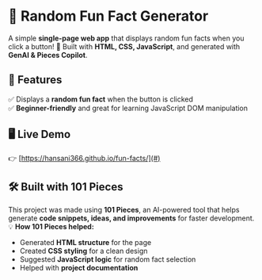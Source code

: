 # 🎉 Random Fun Fact Generator

A simple **single-page web app** that displays random fun facts when you click a button! 🚀 Built with **HTML, CSS, JavaScript**, and generated with **GenAI & Pieces Copilot**.

## 🌟 Features
✅ Displays a **random fun fact** when the button is clicked  
✅ **Beginner-friendly** and great for learning JavaScript DOM manipulation  

## 🖥️ Live Demo  
👉 [https://hansani366.github.io/fun-facts/](#) 

## 🛠 Built with 101 Pieces  
This project was made using **101 Pieces**, an AI-powered tool that helps generate **code snippets, ideas, and improvements** for faster development.  
💡 **How 101 Pieces helped:**  
- Generated **HTML structure** for the page  
- Created **CSS styling** for a clean design  
- Suggested **JavaScript logic** for random fact selection  
- Helped with **project documentation**  
